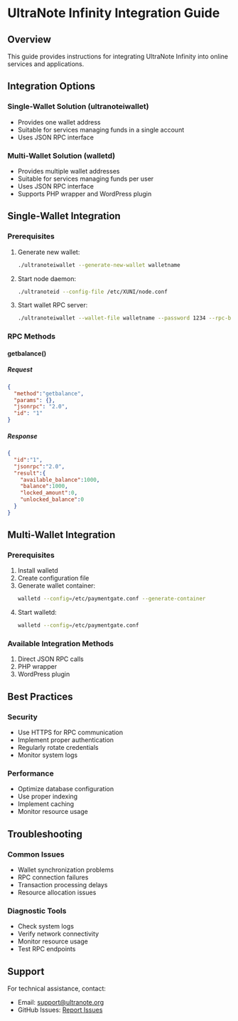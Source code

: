 # UltraNote Infinity Integration Guide

## Overview
This guide provides instructions for integrating UltraNote Infinity into online services and applications.

## Integration Options

### Single-Wallet Solution (ultranoteiwallet)
- Provides one wallet address
- Suitable for services managing funds in a single account
- Uses JSON RPC interface

### Multi-Wallet Solution (walletd)
- Provides multiple wallet addresses
- Suitable for services managing funds per user
- Uses JSON RPC interface
- Supports PHP wrapper and WordPress plugin

## Single-Wallet Integration

### Prerequisites
1. Generate new wallet:
   ```sh
   ./ultranoteiwallet --generate-new-wallet walletname
   ```
2. Start node daemon:
   ```sh
   ./ultranoteid --config-file /etc/XUNI/node.conf
   ```
3. Start wallet RPC server:
   ```sh
   ./ultranoteiwallet --wallet-file walletname --password 1234 --rpc-bind-port 8078 --rpc-user test --rpc-password 1234
   ```

### RPC Methods

#### getbalance()
##### Request
```json
{
  "method":"getbalance",
  "params": {},
  "jsonrpc": "2.0",
  "id": "1"
}
```

##### Response
```json
{
  "id":"1",
  "jsonrpc":"2.0",
  "result":{
    "available_balance":1000,
    "balance":1000,
    "locked_amount":0,
    "unlocked_balance":0
  }
}
```

## Multi-Wallet Integration

### Prerequisites
1. Install walletd
2. Create configuration file
3. Generate wallet container:
   ```sh
   walletd --config=/etc/paymentgate.conf --generate-container
   ```
4. Start walletd:
   ```sh
   walletd --config=/etc/paymentgate.conf
   ```

### Available Integration Methods
1. Direct JSON RPC calls
2. PHP wrapper
3. WordPress plugin

## Best Practices

### Security
- Use HTTPS for RPC communication
- Implement proper authentication
- Regularly rotate credentials
- Monitor system logs

### Performance
- Optimize database configuration
- Use proper indexing
- Implement caching
- Monitor resource usage

## Troubleshooting

### Common Issues
- Wallet synchronization problems
- RPC connection failures
- Transaction processing delays
- Resource allocation issues

### Diagnostic Tools
- Check system logs
- Verify network connectivity
- Monitor resource usage
- Test RPC endpoints

## Support
For technical assistance, contact:
- Email: support@ultranote.org
- GitHub Issues: [Report Issues](https://github.com/xun-project/UltraNote-RPC-PHP/issues)
